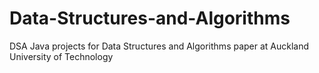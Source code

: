 # Data-Structures-and-Algorithms


DSA Java projects for Data Structures and Algorithms paper at Auckland University of Technology
